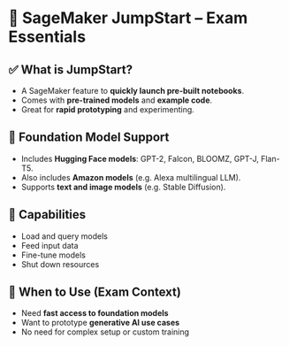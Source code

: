 # 🚀 SageMaker JumpStart – Exam Essentials

## ✅ What is JumpStart?

- A SageMaker feature to **quickly launch pre-built notebooks**.
- Comes with **pre-trained models** and **example code**.
- Great for **rapid prototyping** and experimenting.

## 🧠 Foundation Model Support

- Includes **Hugging Face models**: GPT-2, Falcon, BLOOMZ, GPT-J, Flan-T5.
- Also includes **Amazon models** (e.g. Alexa multilingual LLM).
- Supports **text and image models** (e.g. Stable Diffusion).

## 🔧 Capabilities

- Load and query models
- Feed input data
- Fine-tune models
- Shut down resources

## 🎯 When to Use (Exam Context)

- Need **fast access to foundation models**
- Want to prototype **generative AI use cases**
- No need for complex setup or custom training

